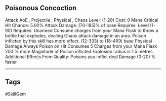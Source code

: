 ## Poisonous Concoction
Attack
AoE , Projectile , Physical , Chaos
Level: (1-20)
Cost: 0 Mana
Critical Hit Chance: 5.00%
Attack Damage: (70-185)% of base
Requires: Level (1-90)
Requires: Unarmed
Consume charges from your Mana Flask to throw a bottle that explodes, dealing Chaos attack damage in an area. Poison inflicted by this skill has more effect.
(12-333) to (18-499) base Physical Damage
Always Poison on Hit
Consumes 5 Charges from your Mana Flask
200 % more Magnitude of Poison inflicted
Explosion radius is 1.5 metres
Additional Effects From Quality:
Poisons you inflict deal Damage (0-20) % faster

---
## Tags
#SkillGem
